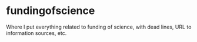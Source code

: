 fundingofscience
================

Where I put everything related to funding of science, with dead lines, URL to information sources, etc.
